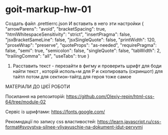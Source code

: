 # goit-markup-hw-01
Создать файл .prettierrc.json
И вставить в него эти настройки
{
    "arrowParens": "avoid",
    "bracketSpacing": true,
    "htmlWhitespaceSensitivity": "strict",
    "insertPragma": false,
    "jsxBracketSameLine": false,
    "jsxSingleQuote": false,
    "printWidth": 120,
    "proseWrap": "preserve",
    "quoteProps": "as-needed",
    "requirePragma": false,
    "semi": true,
    "semicolon": false,
    "singleQuote": false,
    "tabWidth": 2,
    "trailingComma": "all",
    "useTabs": true
}


1. Расставить текст - перезайти в фигму и проверить шрифт
для боди найти текст , которій исполь=м для Р и скопировать (скриншот)
для тайтл
потом для сектион-тайтд 
для героя тоже самое



МАТЕРІАЛИ ДО ЦІЄЇ РОБОТИ

Посилання на репозиторій:
https://github.com/Olexiy-repin/html-css-64/tree/module-02

Сервіс із шрифтами:
https://fonts.google.com/

Рекомндації по запису css властивостей:
https://learn.javascript.ru/css-format#svoystva-silnee-vliyayuschie-na-dokument-idut-pervymi